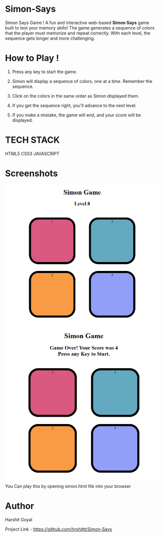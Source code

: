 # Simon-Says
Simon Says Game !
A fun and interactive web-based **Simon Says** game built to test your memory skills! The game generates a sequence of colors that the player must memorize and repeat correctly. With each level, the sequence gets longer and more challenging.

# How to Play !

1. Press any key to start the game.

2. Simon will display a sequence of colors, one at a time. Remember the sequence.

3. Click on the colors in the same order as Simon displayed them.

4. If you get the sequence right, you'll advance to the next level.

5. If you make a mistake, the game will end, and your score will be displayed.

# TECH STACK 

HTML5
CSS3
JAVASCRIPT

# Screenshots 

![Game Progress](./assets/Screenshot%202025-05-22%20152521.png)
![Game ends ](./assets/Screenshot%202025-05-22%20152920.png)


You Can play this by opening simon.html file into your browser 

# Author
Harshit Goyal

Project Link - https://github.com/hrshittt/Simon-Says
